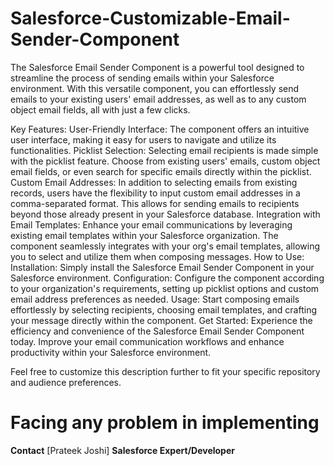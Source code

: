 # Salesforce-Customizable-Email-Sender-Component

The Salesforce Email Sender Component is a powerful tool designed to streamline the process of sending emails within your Salesforce environment. With this versatile component, you can effortlessly send emails to your existing users' email addresses, as well as to any custom object email fields, all with just a few clicks.

Key Features:
User-Friendly Interface: The component offers an intuitive user interface, making it easy for users to navigate and utilize its functionalities.
Picklist Selection: Selecting email recipients is made simple with the picklist feature. Choose from existing users' emails, custom object email fields, or even search for specific emails directly within the picklist.
Custom Email Addresses: In addition to selecting emails from existing records, users have the flexibility to input custom email addresses in a comma-separated format. This allows for sending emails to recipients beyond those already present in your Salesforce database.
Integration with Email Templates: Enhance your email communications by leveraging existing email templates within your Salesforce organization. The component seamlessly integrates with your org's email templates, allowing you to select and utilize them when composing messages.
How to Use:
Installation: Simply install the Salesforce Email Sender Component in your Salesforce environment.
Configuration: Configure the component according to your organization's requirements, setting up picklist options and custom email address preferences as needed.
Usage: Start composing emails effortlessly by selecting recipients, choosing email templates, and crafting your message directly within the component.
Get Started:
Experience the efficiency and convenience of the Salesforce Email Sender Component today. Improve your email communication workflows and enhance productivity within your Salesforce environment.

Feel free to customize this description further to fit your specific repository and audience preferences.

# Facing any problem in implementing
**Contact**
[Prateek Joshi]
**Salesforce Expert/Developer**
